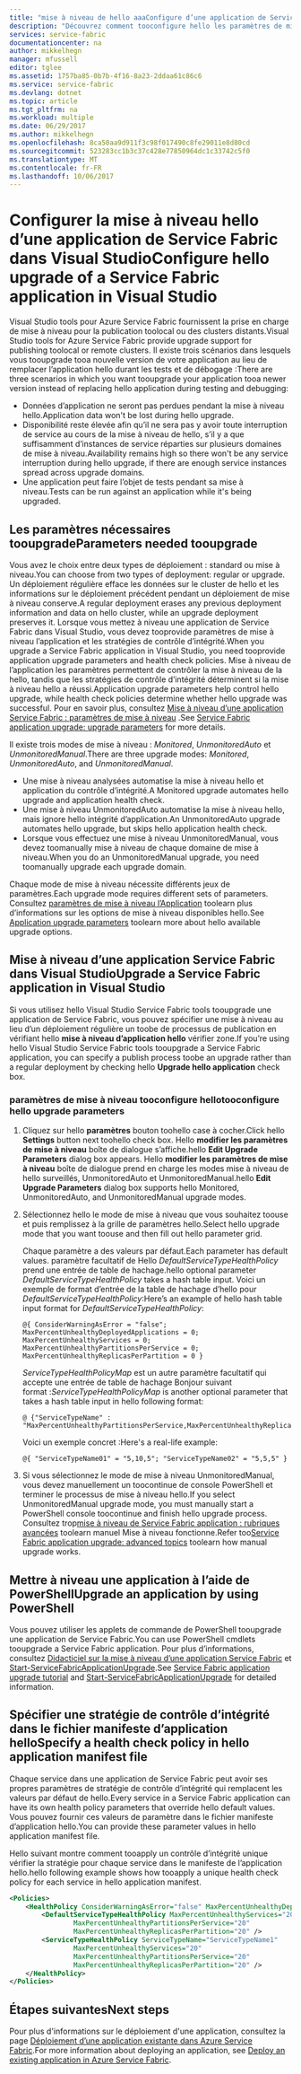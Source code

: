 ```yaml
---
title: "mise à niveau de hello aaaConfigure d’une application de Service Fabric | Documents Microsoft"
description: "Découvrez comment tooconfigure hello les paramètres de mise à niveau d’une application de Service Fabric à l’aide de Microsoft Visual Studio."
services: service-fabric
documentationcenter: na
author: mikkelhegn
manager: mfussell
editor: tglee
ms.assetid: 1757ba85-0b7b-4f16-8a23-2ddaa61c86c6
ms.service: service-fabric
ms.devlang: dotnet
ms.topic: article
ms.tgt_pltfrm: na
ms.workload: multiple
ms.date: 06/29/2017
ms.author: mikkelhegn
ms.openlocfilehash: 8ca50aa9d911f3c98f017490c8fe29011e8d80cd
ms.sourcegitcommit: 523283cc1b3c37c428e77850964dc1c33742c5f0
ms.translationtype: MT
ms.contentlocale: fr-FR
ms.lasthandoff: 10/06/2017
---
```

# <a name="configure-hello-upgrade-of-a-service-fabric-application-in-visual-studio"></a><span data-ttu-id="7377e-103">Configurer la mise à niveau hello d’une application de Service Fabric dans Visual Studio</span><span class="sxs-lookup"><span data-stu-id="7377e-103">Configure hello upgrade of a Service Fabric application in Visual Studio</span></span>
<span data-ttu-id="7377e-104">Visual Studio tools pour Azure Service Fabric fournissent la prise en charge de mise à niveau pour la publication toolocal ou des clusters distants.</span><span class="sxs-lookup"><span data-stu-id="7377e-104">Visual Studio tools for Azure Service Fabric provide upgrade support for publishing toolocal or remote clusters.</span></span> <span data-ttu-id="7377e-105">Il existe trois scénarios dans lesquels vous tooupgrade tooa nouvelle version de votre application au lieu de remplacer l’application hello durant les tests et de débogage :</span><span class="sxs-lookup"><span data-stu-id="7377e-105">There are three scenarios in which you want tooupgrade your application tooa newer version instead of replacing hello application during testing and debugging:</span></span>

* <span data-ttu-id="7377e-106">Données d’application ne seront pas perdues pendant la mise à niveau hello.</span><span class="sxs-lookup"><span data-stu-id="7377e-106">Application data won't be lost during hello upgrade.</span></span>
* <span data-ttu-id="7377e-107">Disponibilité reste élevée afin qu’il ne sera pas y avoir toute interruption de service au cours de la mise à niveau de hello, s’il y a que suffisamment d’instances de service réparties sur plusieurs domaines de mise à niveau.</span><span class="sxs-lookup"><span data-stu-id="7377e-107">Availability remains high so there won't be any service interruption during hello upgrade, if there are enough service instances spread across upgrade domains.</span></span>
* <span data-ttu-id="7377e-108">Une application peut faire l’objet de tests pendant sa mise à niveau.</span><span class="sxs-lookup"><span data-stu-id="7377e-108">Tests can be run against an application while it's being upgraded.</span></span>

## <a name="parameters-needed-tooupgrade"></a><span data-ttu-id="7377e-109">Les paramètres nécessaires tooupgrade</span><span class="sxs-lookup"><span data-stu-id="7377e-109">Parameters needed tooupgrade</span></span>
<span data-ttu-id="7377e-110">Vous avez le choix entre deux types de déploiement : standard ou mise à niveau.</span><span class="sxs-lookup"><span data-stu-id="7377e-110">You can choose from two types of deployment: regular or upgrade.</span></span> <span data-ttu-id="7377e-111">Un déploiement régulière efface les données sur le cluster de hello et les informations sur le déploiement précédent pendant un déploiement de mise à niveau conserve.</span><span class="sxs-lookup"><span data-stu-id="7377e-111">A regular deployment erases any previous deployment information and data on hello cluster, while an upgrade deployment preserves it.</span></span> <span data-ttu-id="7377e-112">Lorsque vous mettez à niveau une application de Service Fabric dans Visual Studio, vous devez tooprovide paramètres de mise à niveau l’application et les stratégies de contrôle d’intégrité.</span><span class="sxs-lookup"><span data-stu-id="7377e-112">When you upgrade a Service Fabric application in Visual Studio, you need tooprovide application upgrade parameters and health check policies.</span></span> <span data-ttu-id="7377e-113">Mise à niveau de l’application les paramètres permettent de contrôler la mise à niveau de la hello, tandis que les stratégies de contrôle d’intégrité déterminent si la mise à niveau hello a réussi.</span><span class="sxs-lookup"><span data-stu-id="7377e-113">Application upgrade parameters help control hello upgrade, while health check policies determine whether hello upgrade was successful.</span></span> <span data-ttu-id="7377e-114">Pour en savoir plus, consultez [Mise à niveau d’une application Service Fabric : paramètres de mise à niveau](service-fabric-application-upgrade-parameters.md) .</span><span class="sxs-lookup"><span data-stu-id="7377e-114">See [Service Fabric application upgrade: upgrade parameters](service-fabric-application-upgrade-parameters.md) for more details.</span></span>

<span data-ttu-id="7377e-115">Il existe trois modes de mise à niveau : *Monitored*, *UnmonitoredAuto* et *UnmonitoredManual*.</span><span class="sxs-lookup"><span data-stu-id="7377e-115">There are three upgrade modes: *Monitored*, *UnmonitoredAuto*, and *UnmonitoredManual*.</span></span>

* <span data-ttu-id="7377e-116">Une mise à niveau analysées automatise la mise à niveau hello et application du contrôle d’intégrité.</span><span class="sxs-lookup"><span data-stu-id="7377e-116">A Monitored upgrade automates hello upgrade and application health check.</span></span>
* <span data-ttu-id="7377e-117">Une mise à niveau UnmonitoredAuto automatise la mise à niveau hello, mais ignore hello intégrité d’application.</span><span class="sxs-lookup"><span data-stu-id="7377e-117">An UnmonitoredAuto upgrade automates hello upgrade, but skips hello application health check.</span></span>
* <span data-ttu-id="7377e-118">Lorsque vous effectuez une mise à niveau UnmonitoredManual, vous devez toomanually mise à niveau de chaque domaine de mise à niveau.</span><span class="sxs-lookup"><span data-stu-id="7377e-118">When you do an UnmonitoredManual upgrade, you need toomanually upgrade each upgrade domain.</span></span>

<span data-ttu-id="7377e-119">Chaque mode de mise à niveau nécessite différents jeux de paramètres.</span><span class="sxs-lookup"><span data-stu-id="7377e-119">Each upgrade mode requires different sets of parameters.</span></span> <span data-ttu-id="7377e-120">Consultez [paramètres de mise à niveau l’Application](service-fabric-application-upgrade-parameters.md) toolearn plus d’informations sur les options de mise à niveau disponibles hello.</span><span class="sxs-lookup"><span data-stu-id="7377e-120">See [Application upgrade parameters](service-fabric-application-upgrade-parameters.md) toolearn more about hello available upgrade options.</span></span>

## <a name="upgrade-a-service-fabric-application-in-visual-studio"></a><span data-ttu-id="7377e-121">Mise à niveau d’une application Service Fabric dans Visual Studio</span><span class="sxs-lookup"><span data-stu-id="7377e-121">Upgrade a Service Fabric application in Visual Studio</span></span>
<span data-ttu-id="7377e-122">Si vous utilisez hello Visual Studio Service Fabric tools tooupgrade une application de Service Fabric, vous pouvez spécifier une mise à niveau au lieu d’un déploiement régulière un toobe de processus de publication en vérifiant hello **mise à niveau d’application hello** vérifier zone.</span><span class="sxs-lookup"><span data-stu-id="7377e-122">If you’re using hello Visual Studio Service Fabric tools tooupgrade a Service Fabric application, you can specify a publish process toobe an upgrade rather than a regular deployment by checking hello **Upgrade hello application** check box.</span></span>

### <a name="tooconfigure-hello-upgrade-parameters"></a><span data-ttu-id="7377e-123">paramètres de mise à niveau tooconfigure hello</span><span class="sxs-lookup"><span data-stu-id="7377e-123">tooconfigure hello upgrade parameters</span></span>
1. <span data-ttu-id="7377e-124">Cliquez sur hello **paramètres** bouton toohello case à cocher.</span><span class="sxs-lookup"><span data-stu-id="7377e-124">Click hello **Settings** button next toohello check box.</span></span> <span data-ttu-id="7377e-125">Hello **modifier les paramètres de mise à niveau** boîte de dialogue s’affiche.</span><span class="sxs-lookup"><span data-stu-id="7377e-125">hello **Edit Upgrade Parameters** dialog box appears.</span></span> <span data-ttu-id="7377e-126">Hello **modifier les paramètres de mise à niveau** boîte de dialogue prend en charge les modes mise à niveau de hello surveillés, UnmonitoredAuto et UnmonitoredManual.</span><span class="sxs-lookup"><span data-stu-id="7377e-126">hello **Edit Upgrade Parameters** dialog box supports hello Monitored, UnmonitoredAuto, and UnmonitoredManual upgrade modes.</span></span>
2. <span data-ttu-id="7377e-127">Sélectionnez hello le mode de mise à niveau que vous souhaitez toouse et puis remplissez à la grille de paramètres hello.</span><span class="sxs-lookup"><span data-stu-id="7377e-127">Select hello upgrade mode that you want toouse and then fill out hello parameter grid.</span></span>

    <span data-ttu-id="7377e-128">Chaque paramètre a des valeurs par défaut.</span><span class="sxs-lookup"><span data-stu-id="7377e-128">Each parameter has default values.</span></span> <span data-ttu-id="7377e-129">paramètre facultatif de Hello *DefaultServiceTypeHealthPolicy* prend une entrée de table de hachage.</span><span class="sxs-lookup"><span data-stu-id="7377e-129">hello optional parameter *DefaultServiceTypeHealthPolicy* takes a hash table input.</span></span> <span data-ttu-id="7377e-130">Voici un exemple de format d’entrée de la table de hachage d’hello pour *DefaultServiceTypeHealthPolicy*:</span><span class="sxs-lookup"><span data-stu-id="7377e-130">Here’s an example of hello hash table input format for *DefaultServiceTypeHealthPolicy*:</span></span>

    ```
    @{ ConsiderWarningAsError = "false"; MaxPercentUnhealthyDeployedApplications = 0; MaxPercentUnhealthyServices = 0; MaxPercentUnhealthyPartitionsPerService = 0; MaxPercentUnhealthyReplicasPerPartition = 0 }
    ```

    <span data-ttu-id="7377e-131">*ServiceTypeHealthPolicyMap* est un autre paramètre facultatif qui accepte une entrée de table de hachage Bonjour suivant format :</span><span class="sxs-lookup"><span data-stu-id="7377e-131">*ServiceTypeHealthPolicyMap* is another optional parameter that takes a hash table input in hello following format:</span></span>

    ```    
    @ {"ServiceTypeName" : "MaxPercentUnhealthyPartitionsPerService,MaxPercentUnhealthyReplicasPerPartition,MaxPercentUnhealthyServices"}
    ```

    <span data-ttu-id="7377e-132">Voici un exemple concret :</span><span class="sxs-lookup"><span data-stu-id="7377e-132">Here's a real-life example:</span></span>

    ```
    @{ "ServiceTypeName01" = "5,10,5"; "ServiceTypeName02" = "5,5,5" }
    ```
3. <span data-ttu-id="7377e-133">Si vous sélectionnez le mode de mise à niveau UnmonitoredManual, vous devez manuellement un toocontinue de console PowerShell et terminer le processus de mise à niveau hello.</span><span class="sxs-lookup"><span data-stu-id="7377e-133">If you select UnmonitoredManual upgrade mode, you must manually start a PowerShell console toocontinue and finish hello upgrade process.</span></span> <span data-ttu-id="7377e-134">Consultez trop[mise à niveau de Service Fabric application : rubriques avancées](service-fabric-application-upgrade-advanced.md) toolearn manuel Mise à niveau fonctionne.</span><span class="sxs-lookup"><span data-stu-id="7377e-134">Refer too[Service Fabric application upgrade: advanced topics](service-fabric-application-upgrade-advanced.md) toolearn how manual upgrade works.</span></span>

## <a name="upgrade-an-application-by-using-powershell"></a><span data-ttu-id="7377e-135">Mettre à niveau une application à l’aide de PowerShell</span><span class="sxs-lookup"><span data-stu-id="7377e-135">Upgrade an application by using PowerShell</span></span>
<span data-ttu-id="7377e-136">Vous pouvez utiliser les applets de commande de PowerShell tooupgrade une application de Service Fabric.</span><span class="sxs-lookup"><span data-stu-id="7377e-136">You can use PowerShell cmdlets tooupgrade a Service Fabric application.</span></span> <span data-ttu-id="7377e-137">Pour plus d’informations, consultez [Didacticiel sur la mise à niveau d’une application Service Fabric](service-fabric-application-upgrade-tutorial.md) et [Start-ServiceFabricApplicationUpgrade](https://msdn.microsoft.com/library/mt125975.aspx).</span><span class="sxs-lookup"><span data-stu-id="7377e-137">See [Service Fabric application upgrade tutorial](service-fabric-application-upgrade-tutorial.md) and [Start-ServiceFabricApplicationUpgrade](https://msdn.microsoft.com/library/mt125975.aspx) for detailed information.</span></span>

## <a name="specify-a-health-check-policy-in-hello-application-manifest-file"></a><span data-ttu-id="7377e-138">Spécifier une stratégie de contrôle d’intégrité dans le fichier manifeste d’application hello</span><span class="sxs-lookup"><span data-stu-id="7377e-138">Specify a health check policy in hello application manifest file</span></span>
<span data-ttu-id="7377e-139">Chaque service dans une application de Service Fabric peut avoir ses propres paramètres de stratégie de contrôle d’intégrité qui remplacent les valeurs par défaut de hello.</span><span class="sxs-lookup"><span data-stu-id="7377e-139">Every service in a Service Fabric application can have its own health policy parameters that override hello default values.</span></span> <span data-ttu-id="7377e-140">Vous pouvez fournir ces valeurs de paramètre dans le fichier manifeste d’application hello.</span><span class="sxs-lookup"><span data-stu-id="7377e-140">You can provide these parameter values in hello application manifest file.</span></span>

<span data-ttu-id="7377e-141">Hello suivant montre comment tooapply un contrôle d’intégrité unique vérifier la stratégie pour chaque service dans le manifeste de l’application hello.</span><span class="sxs-lookup"><span data-stu-id="7377e-141">hello following example shows how tooapply a unique health check policy for each service in hello application manifest.</span></span>

```xml
<Policies>
    <HealthPolicy ConsiderWarningAsError="false" MaxPercentUnhealthyDeployedApplications="20">
        <DefaultServiceTypeHealthPolicy MaxPercentUnhealthyServices="20"               
                MaxPercentUnhealthyPartitionsPerService="20"
                MaxPercentUnhealthyReplicasPerPartition="20" />
        <ServiceTypeHealthPolicy ServiceTypeName="ServiceTypeName1"
                MaxPercentUnhealthyServices="20"
                MaxPercentUnhealthyPartitionsPerService="20"
                MaxPercentUnhealthyReplicasPerPartition="20" />      
    </HealthPolicy>
</Policies>
```
## <a name="next-steps"></a><span data-ttu-id="7377e-142">Étapes suivantes</span><span class="sxs-lookup"><span data-stu-id="7377e-142">Next steps</span></span>
<span data-ttu-id="7377e-143">Pour plus d'informations sur le déploiement d'une application, consultez la page [Déploiement d’une application existante dans Azure Service Fabric](service-fabric-deploy-existing-app.md).</span><span class="sxs-lookup"><span data-stu-id="7377e-143">For more information about deploying an application, see [Deploy an existing application in Azure Service Fabric](service-fabric-deploy-existing-app.md).</span></span>